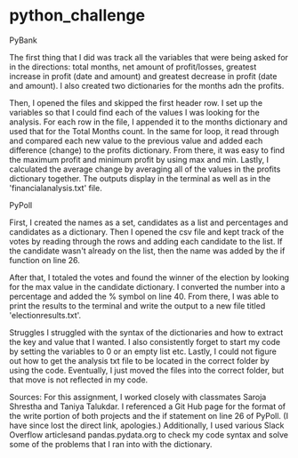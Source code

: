 # python_challenge
PyBank


The first thing that I did was track all the variables that were being asked for in the directions: total months, net amount of profit/losses, greatest increase in profit (date and amount) and greatest decrease in profit (date and amount). I also created two dictionaries for the months adn the profits.

Then, I opened the files and skipped the first header row. I set up the variables so that I could find each of the values I was looking for the analysis. For each row in the file, I appended it to the months dictionary and used that for the Total Months count. In the same for loop, it read through and compared each new value to the previous value and added each difference (change) to the profits dictionary. From there, it was easy to find the maximum profit and minimum profit by using max and min. Lastly, I calculated the average change by averaging all of the values in the profits dictionary together. The outputs display in the terminal as well as in the 'financialanalysis.txt' file.


PyPoll

First, I created the names as a set, candidates as a list and percentages and candidates as a dictionary. Then I opened the csv file and kept track of the votes by reading through the rows and adding each candidate to the list. If the candidate wasn't already on the list, then the name was added by the if function on line 26.

After that, I totaled the votes and found the winner of the election by looking for the max value in the candidate dictionary. I converted the number into a percentage and added the % symbol on line 40. From there, I was able to print the results to the terminal and write the output to a new file titled 'electionresults.txt'.

Struggles
I struggled with the syntax of the dictionaries and how to extract the key and value that I wanted. I also consistently forget to start my code by setting the variables to 0 or an empty list etc. Lastly, I could not figure out how to get the analysis txt file to be located in the correct folder by using the code. Eventually, I just moved the files into the correct folder, but that move is not reflected in my code.

Sources:
For this assignment, I worked closely with classmates Saroja Shrestha and Taniya Talukdar. I referenced a Git Hub page for the format of the write portion of both projects and the if statement on line 26 of PyPoll. (I have since lost the direct link, apologies.) Additionally, I used various Slack Overflow articlesand pandas.pydata.org to check my code syntax and solve some of the problems that I ran into with the dictionary.
